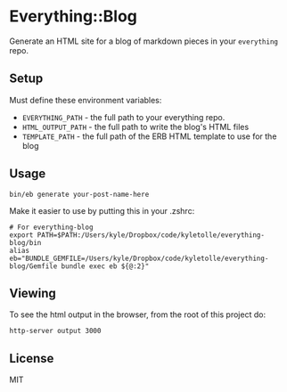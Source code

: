 # Everything::Blog

Generate an HTML site for a blog of markdown pieces in your `everything` repo.

## Setup

Must define these environment variables:

- `EVERYTHING_PATH` - the full path to your everything repo.
- `HTML_OUTPUT_PATH` - the full path to write the blog's HTML files
- `TEMPLATE_PATH` - the full path of the ERB HTML template to use for the blog

## Usage

```
bin/eb generate your-post-name-here
```

Make it easier to use by putting this in your .zshrc:

```
# For everything-blog
export PATH=$PATH:/Users/kyle/Dropbox/code/kyletolle/everything-blog/bin
alias eb="BUNDLE_GEMFILE=/Users/kyle/Dropbox/code/kyletolle/everything-blog/Gemfile bundle exec eb ${@:2}"
```

## Viewing

To see the html output in the browser, from the root of this project do:

```
http-server output 3000
```

## License

MIT

